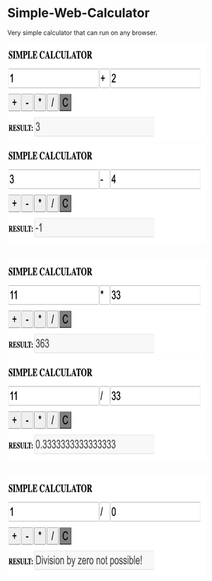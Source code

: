 # Simple-Web-Calculator 
Very simple calculator that can run on any browser.
<div>
  <span>
    <img src="https://github.com/amogh2004/Simple-Calculator/blob/master/images/1.png" alt="Addition" width="450" height=225">
  </span>
  <span>
    <img src="https://github.com/amogh2004/Simple-Calculator/blob/master/images/2.png" alt="Subtraction" width="450" height="225">
  </span>
</div> <br /><br />
<div>
  <span>
    <img src="https://github.com/amogh2004/Simple-Calculator/blob/master/images/3.png" alt="Multiplication" width="450" height=225">
  </span>
  <span>
    <img src="https://github.com/amogh2004/Simple-Calculator/blob/master/images/4.png" alt="Division" width="450" height="225">
  </span>
</div> <br /><br /> 
<div>
  <span>
    <img src="https://github.com/amogh2004/Simple-Calculator/blob/master/images/5.png" alt="Divide by Zero" width="450" height=225">
  </span>
</div> <br /><br /> 
